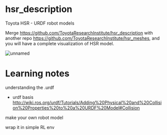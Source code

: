 hsr_description
===============================================================================

Toyota HSR - URDF robot models

Merge https://github.com/ToyotaResearchInstitute/hsr_description with another repo https://github.com/ToyotaResearchInstitute/hsr_meshes, and you will have a complete visualization of HSR model.

![unnamed](https://github.com/jaswu51/hsr_description/assets/91216581/d8fa799a-6072-4ada-b815-bedcc9975e8c)


# Learning notes

understanding the .urdf
* urdf basis
http://wiki.ros.org/urdf/Tutorials/Adding%20Physical%20and%20Collision%20Properties%20to%20a%20URDF%20Model#Collision

make your own robot model

wrap it in simple RL env
